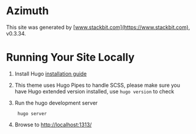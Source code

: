# Azimuth

This site was generated by [www.stackbit.com](https://www.stackbit.com), v0.3.34.

# Running Your Site Locally

1. Install Hugo [installation guide](https://gohugo.io/getting-started/installing/)

1. This theme uses Hugo Pipes to handle SCSS, please make sure you have Hugo extended version installed, use `hugo version` to check



1. Run the hugo development server

        hugo server

1. Browse to [http://localhost:1313/](http://localhost:1313/)
